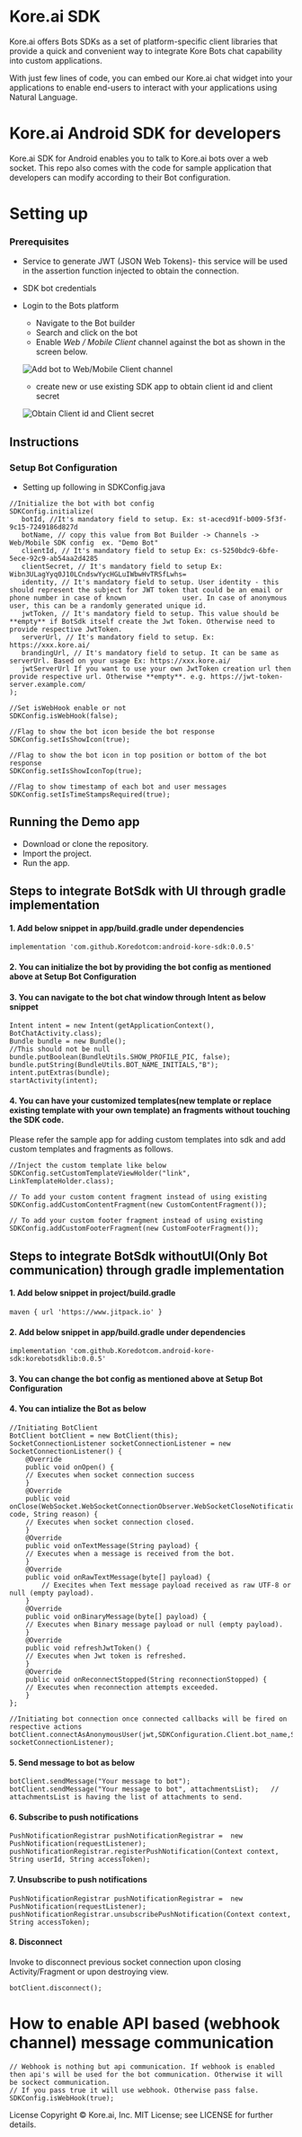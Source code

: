 # Kore.ai SDK
Kore.ai offers Bots SDKs as a set of platform-specific client libraries that provide a quick and convenient way to integrate Kore Bots chat capability into custom applications.

With just few lines of code, you can embed our Kore.ai chat widget into your applications to enable end-users to interact with your applications using Natural Language.

# Kore.ai Android SDK for developers

Kore.ai SDK for Android enables you to talk to Kore.ai bots over a web socket. This repo also comes with the code for sample application that developers can modify according to their Bot configuration.

# Setting up

### Prerequisites
* Service to generate JWT (JSON Web Tokens)- this service will be used in the assertion function injected to obtain the connection.
* SDK bot credentials 
* Login to the Bots platform
	* Navigate to the Bot builder
	* Search and click on the bot 
	* Enable *Web / Mobile Client* channel against the bot as shown in the screen below.
		
	![Add bot to Web/Mobile Client channel](https://github.com/Koredotcom/android-kore-sdk/blob/master/channels.png)
	
	* create new or use existing SDK app to obtain client id and client secret
	
	![Obtain Client id and Client secret](https://github.com/Koredotcom/android-kore-sdk/blob/master/web-mobile-client-channel.png)

## Instructions

### Setup Bot Configuration
* Setting up following in SDKConfig.java

 ```
//Initialize the bot with bot config
SDKConfig.initialize(
	botId, //It's mandatory field to setup. Ex: st-acecd91f-b009-5f3f-9c15-7249186d827d
	botName, // copy this value from Bot Builder -> Channels -> Web/Mobile SDK config  ex. "Demo Bot"
	clientId, // It's mandatory field to setup Ex: cs-5250bdc9-6bfe-5ece-92c9-ab54aa2d4285
	clientSecret, // It's mandatory field to setup Ex: Wibn3ULagYyq0J10LCndswYycHGLuIWbwHvTRSfLwhs=
	identity, // It's mandatory field to setup. User identity - this should represent the subject for JWT token that could be an email or phone number in case of known 		     user. In case of anonymous user, this can be a randomly generated unique id.
	jwtToken, // It's mandatory field to setup. This value should be **empty** if BotSdk itself create the Jwt Token. Otherwise need to provide respective JwtToken.
	serverUrl, // It's mandatory field to setup. Ex: https://xxx.kore.ai/
	brandingUrl, // It's mandatory field to setup. It can be same as serverUrl. Based on your usage Ex: https://xxx.kore.ai/
	jwtServerUrl If you want to use your own JwtToken creation url then provide respective url. Otherwise **empty**. e.g. https://jwt-token-server.example.com/
);

//Set isWebHook enable or not
SDKConfig.isWebHook(false);

//Flag to show the bot icon beside the bot response
SDKConfig.setIsShowIcon(true);

//Flag to show the bot icon in top position or bottom of the bot response
SDKConfig.setIsShowIconTop(true);

//Flag to show timestamp of each bot and user messages
SDKConfig.setIsTimeStampsRequired(true);

```

## Running the Demo app
*	Download or clone the repository.
*	Import the project.
*	Run the app.
  
## Steps to integrate BotSdk with UI through gradle implementation

#### 1. Add below snippet in app/build.gradle under dependencies
```
implementation 'com.github.Koredotcom:android-kore-sdk:0.0.5'
```
#### 2. You can initialize the bot by providing the bot config as mentioned above at **Setup Bot Configuration**

#### 3. You can navigate to the bot chat window through Intent as below snippet
```
Intent intent = new Intent(getApplicationContext(), BotChatActivity.class);
Bundle bundle = new Bundle();
//This should not be null
bundle.putBoolean(BundleUtils.SHOW_PROFILE_PIC, false);
bundle.putString(BundleUtils.BOT_NAME_INITIALS,"B");
intent.putExtras(bundle);
startActivity(intent);

```
#### 4. You can have your customized templates(new template or replace existing template with your own template) an fragments without touching the SDK code.

Please refer the sample app for adding custom templates into sdk and add custom templates and fragments as follows.

```
//Inject the custom template like below
SDKConfig.setCustomTemplateViewHolder("link", LinkTemplateHolder.class);

// To add your custom content fragment instead of using existing
SDKConfig.addCustomContentFragment(new CustomContentFragment());

// To add your custom footer fragment instead of using existing
SDKConfig.addCustomFooterFragment(new CustomFooterFragment());
```

## Steps to integrate BotSdk withoutUI(Only Bot communication) through gradle implementation

#### 1. Add below snippet in project/build.gradle
   
```
maven { url 'https://www.jitpack.io' }
```
#### 2. Add below snippet in app/build.gradle under dependencies
```
implementation 'com.github.Koredotcom.android-kore-sdk:korebotsdklib:0.0.5'
```
#### 3. You can change the bot config as mentioned above at **Setup Bot Configuration**
   
#### 4. You can intialize the Bot as below
   
```
//Initiating BotClient
BotClient botClient = new BotClient(this);
SocketConnectionListener socketConnectionListener = new SocketConnectionListener() {
    @Override
    public void onOpen() {
	// Executes when socket connection success
    }
    @Override
    public void onClose(WebSocket.WebSocketConnectionObserver.WebSocketCloseNotification code, String reason) {
	// Executes when socket connection closed.
    }
    @Override
    public void onTextMessage(String payload) {
	// Executes when a message is received from the bot.
    }
    @Override
    public void onRawTextMessage(byte[] payload) {
        // Execites when Text message payload received as raw UTF-8 or null (empty payload).
    }
    @Override
    public void onBinaryMessage(byte[] payload) {
	// Executes when Binary message payload or null (empty payload).
    }
	@Override
    public void refreshJwtToken() {
	// Executes when Jwt token is refreshed.
    }
	@Override
    public void onReconnectStopped(String reconnectionStopped) {
	// Executes when reconnection attempts exceeded.
    }
};

//Initiating bot connection once connected callbacks will be fired on respective actions
botClient.connectAsAnonymousUser(jwt,SDKConfiguration.Client.bot_name,SDKConfiguration.Client.bot_id, socketConnectionListener);
```
#### 5. Send message to bot as below
```
botClient.sendMessage("Your message to bot");
botClient.sendMessage("Your message to bot", attachmentsList);   // attachmentsList is having the list of attachments to send.
```

#### 6. Subscribe to push notifications
```
PushNotificationRegistrar pushNotificationRegistrar =  new PushNotification(requestListener);
pushNotificationRegistrar.registerPushNotification(Context context, String userId, String accessToken);
```
#### 7. Unsubscribe to push notifications
```
PushNotificationRegistrar pushNotificationRegistrar =  new PushNotification(requestListener);
pushNotificationRegistrar.unsubscribePushNotification(Context context, String accessToken);
```
#### 8. Disconnect
Invoke to disconnect previous socket connection upon closing Activity/Fragment or upon destroying view.
```
botClient.disconnect();
```
# How to enable API based (webhook channel) message communication
```
// Webhook is nothing but api communication. If webhook is enabled then api's will be used for the bot communication. Otherwise it will be sockect communication.  
// If you pass true it will use webhook. Otherwise pass false.
SDKConfig.isWebHook(true); 
```
	
License
Copyright © Kore.ai, Inc. MIT License; see LICENSE for further details.
